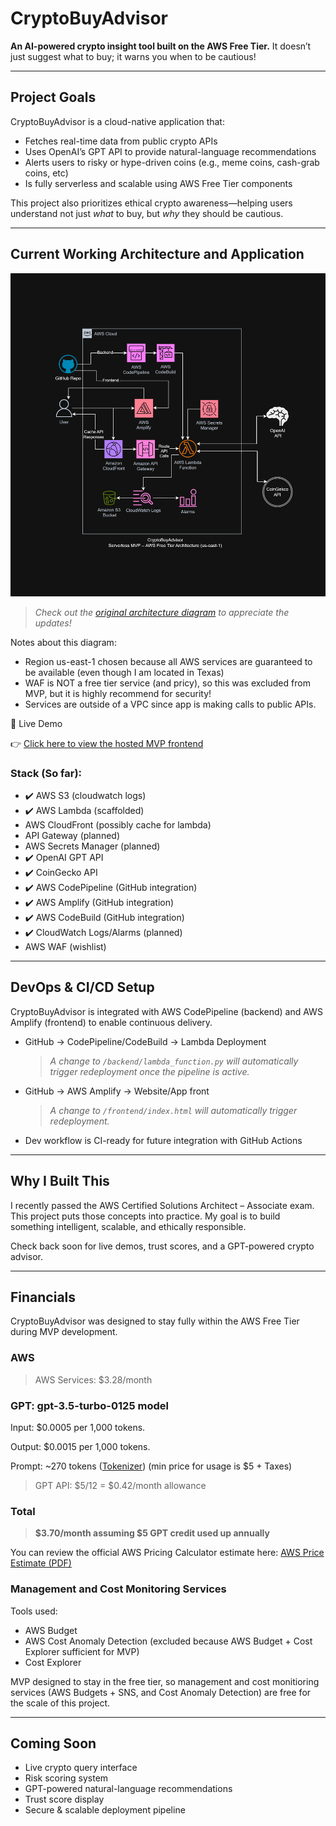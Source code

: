 
# CryptoBuyAdvisor

**An AI-powered crypto insight tool built on the AWS Free Tier.**
It doesn’t just suggest what to buy; it warns you when to be cautious!

---

## Project Goals

CryptoBuyAdvisor is a cloud-native application that:
- Fetches real-time data from public crypto APIs
- Uses OpenAI’s GPT API to provide natural-language recommendations
- Alerts users to risky or hype-driven coins (e.g., meme coins, cash-grab coins, etc)
- Is fully serverless and scalable using AWS Free Tier components

This project also prioritizes ethical crypto awareness—helping users understand not just *what* to buy, but *why* they should be cautious.

---

## Current Working Architecture and Application

![Architecture Diagram](docs/Official-MVP-AWS-Architecture-Version1.png)
> *Check out the [original architecture diagram](docs/Unofficial-AWS-Architecture.png) to appreciate the updates!*

Notes about this diagram:
- Region us-east-1 chosen because all AWS services are guaranteed to be available (even though I am located in Texas)
- WAF is NOT a free tier service (and pricy), so this was excluded from MVP, but it is highly recommend for security! 
- Services are outside of a VPC since app is making calls to public APIs.



🔗 Live Demo

👉 [Click here to view the hosted MVP frontend]([http://crypto-buy-advisor-site.s3-website.us-east-2.amazonaws.com](https://main.d12k8nnoyk6p4v.amplifyapp.com/))




### Stack (So far):
- ✔️ AWS S3 (cloudwatch logs)
- ✔️ AWS Lambda (scaffolded)
- AWS CloudFront (possibly cache for lambda)
- API Gateway (planned)
- AWS Secrets Manager (planned)
- ✔️ OpenAI GPT API
- ✔️ CoinGecko API
- ✔️ AWS CodePipeline (GitHub integration)
- ✔️ AWS Amplify (GitHub integration)
- ✔️ AWS CodeBuild (GitHub integration)
- ✔️ CloudWatch Logs/Alarms (planned)
- AWS WAF (wishlist)

---

## DevOps & CI/CD Setup

CryptoBuyAdvisor is integrated with AWS CodePipeline (backend) and AWS Amplify (frontend) to enable continuous delivery.
- GitHub → CodePipeline/CodeBuild → Lambda Deployment
  > *A change to `/backend/lambda_function.py` will automatically trigger redeployment once the pipeline is active.*
  
- GitHub → AWS Amplify → Website/App front
  > *A change to `/frontend/index.html` will automatically trigger redeployment.*
  
- Dev workflow is CI-ready for future integration with GitHub Actions


---

## Why I Built This

I recently passed the AWS Certified Solutions Architect – Associate exam. This project puts those concepts into practice. My goal is to build something intelligent, scalable, and ethically responsible.

Check back soon for live demos, trust scores, and a GPT-powered crypto advisor.


---


## Financials

CryptoBuyAdvisor was designed to stay fully within the AWS Free Tier during MVP development.

### AWS
> AWS Services: $3.28/month

### GPT: gpt-3.5-turbo-0125 model
Input: $0.0005 per 1,000 tokens.

Output: $0.0015 per 1,000 tokens.

Prompt: ~270 tokens ([Tokenizer](docs/Tokenizer-OpenAI-API-estimate.pdf))
(min price for usage is $5 + Taxes)
> GPT API: $5/12 = $0.42/month allowance

### Total
> **$3.70/month assuming $5 GPT credit used up annually**

You can review the official AWS Pricing Calculator estimate here: [AWS Price Estimate (PDF)](./docs/AWS-Pricing-Estimate-05272025.pdf)

### Management and Cost Monitoring Services
Tools used:
- AWS Budget
- AWS Cost Anomaly Detection (excluded because AWS Budget + Cost Explorer sufficient for MVP)
- Cost Explorer

MVP designed to stay in the free tier, so management and cost monitioring services (AWS Budgets + SNS, and Cost Anomaly Detection) are free for the scale of this project.

---

## Coming Soon

- Live crypto query interface
- Risk scoring system
- GPT-powered natural-language recommendations
- Trust score display
- Secure & scalable deployment pipeline
